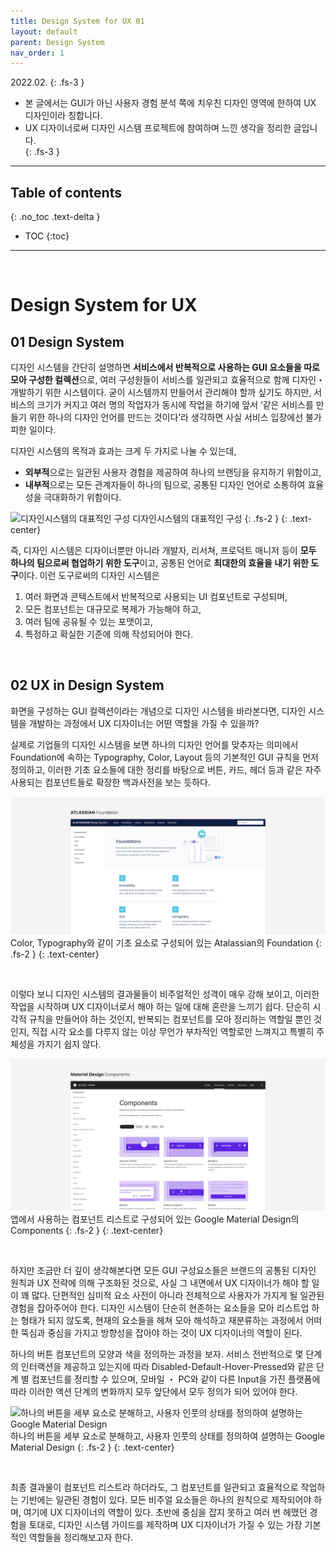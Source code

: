 ```yaml
---
title: Design System for UX 01
layout: default
parent: Design System
nav_order: 1
---
```

   
2022.02.
{: .fs-3 }

- 본 글에서는 GUI가 아닌 사용자 경험 분석 쪽에 치우친 디자인 영역에 한하여 UX 디자인이라 칭합니다.
- UX 디자이너로써 디자인 시스템 프로젝트에 참여하며 느낀 생각을 정리한 글입니다.  
{: .fs-3 }



---

## Table of contents
{: .no_toc .text-delta }

- TOC
{:toc}


---

<br/>


# Design System for UX

## 01 Design System

디자인 시스템을 간단히 설명하면 **서비스에서 반복적으로 사용하는 GUI 요소들을 따로 모아 구성한 컬렉션**으로, 여러 구성원들이 서비스를 일관되고 효율적으로 함께 디자인・개발하기 위한 시스템이다. 굳이 시스템까지 만들어서 관리해야 할까 싶기도 하지만, 서비스의 크기가 커지고 여러 명의 작업자가 동시에 작업을 하기에 앞서 ‘같은 서비스를 만들기 위한 하나의 디자인 언어를 만드는 것이다’라 생각하면 사실 서비스 입장에선 불가피한 일이다. 

디자인 시스템의 목적과 효과는 크게 두 가지로 나눌 수 있는데,  
- **외부적**으로는 일관된 사용자 경험을 제공하여 하나의 브랜딩을 유지하기 위함이고,
- **내부적**으로는 모든 관계자들이 하나의 팀으로, 공통된 디자인 언어로 소통하여 효율성을 극대화하기 위함이다.

![디자인시스템의 대표적인 구성](https://t1.daumcdn.net/brunch/service/user/27D8/image/gPM1WSDqqQaUnB5nf9i3jm7ZdtI.png)
디자인시스템의 대표적인 구성
{: .fs-2 }
{: .text-center}

  
즉, 디자인 시스템은 디자이너뿐만 아니라 개발자, 리서쳐, 프로덕트 매니저 등이 **모두 하나의 팀으로써 협업하기 위한 도구**이고, 공통된 언어로 **최대한의 효율을 내기 위한 도구**이다. 이런 도구로써의 디자인 시스템은 
1. 여러 화면과 콘텍스트에서 반복적으로 사용되는 UI 컴포넌트로 구성되며, 
2. 모든 컴포넌트는 대규모로 복제가 가능해야 하고,
3. 여러 팀에 공유될 수 있는 포맷이고,
4. 특정하고 확실한 기준에 의해 작성되어야 한다.

<br/>

## 02 UX in Design System

화면을 구성하는 GUI 컬렉션이라는 개념으로 디자인 시스템을 바라본다면, 디자인 시스템을 개발하는 과정에서 UX 디자이너는 어떤 역할을 가질 수 있을까?

실제로 기업들의 디자인 시스템을 보면 하나의 디자인 언어를 맞추자는 의미에서 Foundation에 속하는 Typography, Color, Layout 등의 기본적인 GUI 규칙을 먼저 정의하고, 이러한 기초 요소들에 대한 정리를 바탕으로 버튼, 카드, 헤더 등과 같은 자주 사용되는 컴포넌트들로 확장한 백과사전을 보는 듯하다.

![Color, Typography와 같이 기초 요소로 구성되어 있는 Atalassian의 Foundation](../../assets/images/dsux1-1.png)
Color, Typography와 같이 기초 요소로 구성되어 있는 Atalassian의 Foundation
{: .fs-2 }
{: .text-center}

<br/>

이렇다 보니 디자인 시스템의 결과물들이 비주얼적인 성격이 매우 강해 보이고, 이러한 작업을 시작하며 UX 디자이너로서 해야 하는 일에 대해 혼란을 느끼기 쉽다. 단순히 시각적 규칙을 만들어야 하는 것인지, 반복되는 컴포넌트를 모아 정리하는 역할일 뿐인 것인지, 직접 시각 요소를 다루지 않는 이상 무언가 부차적인 역할로만 느껴지고 특별히 주체성을 가지기 쉽지 않다.

![앱에서 사용하는 컴포넌트 리스트로 구성되어 있는 Google Material Design의 Components](/assets/images/dsux1-2.png)
앱에서 사용하는 컴포넌트 리스트로 구성되어 있는 Google Material Design의 Components
{: .fs-2 }
{: .text-center}

<br/>

하지만 조금만 더 깊이 생각해본다면 모든 GUI 구성요소들은 브랜드의 공통된 디자인 원칙과 UX 전략에 의해 구조화된 것으로, 사실 그 내면에서 UX 디자이너가 해야 할 일이 꽤 많다. 단편적인 심미적 요소 사전이 아니라 전체적으로 사용자가 가지게 될 일관된 경험을 잡아주어야 한다. 디자인 시스템이 단순히 현존하는 요소들을 모아 리스트업 하는 형태가 되지 않도록, 현재의 요소들을 헤쳐 모아 해석하고 재분류하는 과정에서 어떠한 뚝심과 중심을 가지고 방향성을 잡아야 하는 것이 UX 디자이너의 역할이 된다.

하나의 버튼 컴포넌트의 모양과 색을 정의하는 과정을 보자. 서비스 전반적으로 몇 단계의 인터랙션을 제공하고 있는지에 따라 Disabled-Default-Hover-Pressed와 같은 단계 별 컴포넌트를 정리할 수 있으며, 모바일 ・ PC와 같이 다른 Input을 가진 플랫폼에 따라 이러한 액션 단계의 변화까지 모두 앞단에서 모두 정의가 되어 있어야 한다.

![하나의 버튼을 세부 요소로 분해하고, 사용자 인풋의 상태를 정의하여 설명하는 Google Material Design](../assets/images/dsux1-3.png)
하나의 버튼을 세부 요소로 분해하고, 사용자 인풋의 상태를 정의하여 설명하는 Google Material Design
{: .fs-2 }
{: .text-center}

<br/>

최종 결과물이 컴포넌트 리스트라 하더라도, 그 컴포넌트를 일관되고 효율적으로 작업하는 기반에는 일관된 경험이 있다. 모든 비주얼 요소들은 하나의 원칙으로 제작되어야 하며, 여기에 UX 디자이너의 역할이 있다. 초반에 중심을 잡지 못하고 여러 번 헤맸던 경험을 토대로, 디자인 시스템 가이드를 제작하며 UX 디자이너가 가질 수 있는 가장 기본적인 역할들을 정리해보고자 한다.

<br/>
<br/>
<br/>
